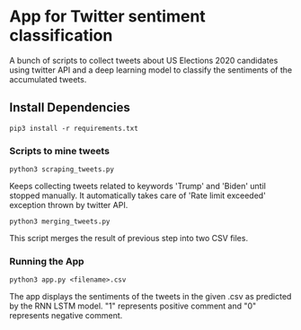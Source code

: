 # App for Twitter sentiment classification

A bunch of scripts to collect tweets about US Elections 2020 candidates  using twitter API and a deep learning model to classify the sentiments of the accumulated tweets.

## Install Dependencies
```
pip3 install -r requirements.txt
```

### Scripts to mine tweets
```
python3 scraping_tweets.py
```
Keeps collecting tweets related to keywords 'Trump' and 'Biden' until stopped manually. It automatically takes care of 'Rate limit exceeded' exception thrown by twitter API.


```
python3 merging_tweets.py
```
This script merges the result of previous step into two CSV files.


### Running the App
```
python3 app.py <filename>.csv
```
The app displays the sentiments of the tweets in the given <filename>.csv as predicted by the RNN LSTM model. "1" represents positive comment and "0" represents negative comment.  
